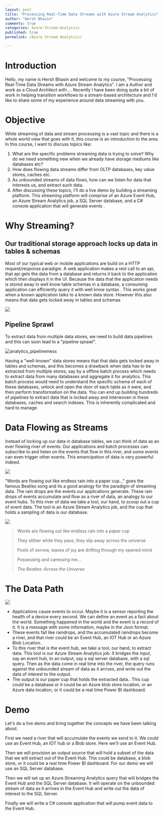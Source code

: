 ```yaml
---
layout: post
title: "Processing Real-Time Data Streams with Azure Stream Analytics"
author: "Hersh Bhasin"
comments: true
categories: Azure-Stream-Analytics
published: true
permalink: /Azure Stream Analytics/

---
```

# Introduction

Hello, my name is Hersh Bhasin and welcome to my course, "Processing Real-Time Data Streams with Azure Stream Analytics". I am a Author and work as a Cloud Architect  with.... Recently I  have been doing  quite a bit of work in helping transition workflows to a  stream-based architecture and  I'd like to share some of my experience around data streaming with you. 

# Objective

While streaming of data and stream processing is a vast topic and there is a whole world view that goes with it, this course is an introduction to the area.  In this course, I  want to discuss topics like:

1. What are the specific problems streaming  data is trying to solve? Why do we need something new when we already have storage mediums like databases etc?
2. How does flowing data streams differ from OLTP databases, key value stores, caches etc.
3. As unbounded streams of data flows, how can we listen for data that interests us, and extract such data.
4. After discussing these topics, I'll do a live demo by building a  streaming platform.  This streaming platform will comprise of an Azure Event Hub, an Azure Stream Analytics job, a SQL Server database, and a C# console application that will generate events .



#  Why Streaming?

## Our traditional storage approach locks up data  in tables & schemas 

Most of our typical web or mobile applications are build on a HTTP request/response paradigm. A web application makes a rest call to an api, that api gets the data from a database and returns it back to the application which then displays it in the UI.  Because the data that the application needs is stored away in well know table schemas in a database, a consuming application can efficiently query it with well know syntax . This works great when a known application talks to a known data store. However this also means that data gets locked away in tables and schemas

![](../assets/analytics_structured.PNG)



## Pipeline Sprawl

To extract data from multiple data stores, we need to build data pipelines and this can soon lead to a "pipeline sprawl".

![analytics_pipelinemess](../assets/analytics_pipelinemess.PNG)

Having a "well-known" data stores means that that data gets locked away in tables and  schemas, and this becomes a drawback when data has to be extracted from multiple stores, say by a offline batch process which needs to extract data from many databases and aggregate it for analytics. This  batch process would need to understand the specific schema of each of these databases,  unlock and open the door of each table as it were, and then perform transformation on the data. You can end up building hundreds of pipelines to extract data that is locked away and interwoven in these databases, caches and search indexes. This is inherently complicated and hard to manage.

# Data Flowing as Streams



Instead of locking up our data in database tables,  we can think of data as an ever flowing river of events. Our applications and batch processes can subscribe to and listen on the events that flow in this river, and some events can even trigger other events. This emancipation of data is very powerful indeed.



![](../assets/analytics_unstructured.PNG)



"Words are flowing out like endless rain into a paper cup..." goes the famous Beatles song and its a good analogy for the paradigm of streaming data. The rain drops are the events our applications generate. These rain drops of events accumulate and flow as a river of data, an analogy to our event hubs. To this river of data we take a tool, our hand, to scoop out a cup of event data. The tool is an Azure Stream Analytics job, and the cup that holds a sampling of data is our database. 

![](../assets/analytics_words.PNG)



>Words are flowing out like endless rain into a paper cup
>
>They slither while they pass, they slip away across the universe
>
>Pools of sorrow, waves of joy are drifting through my opened mind
>
>Possessing and caressing me...
>
>*The Beatles:  Across the Universe*

# The Data Path

 ![](../assets/analytics_path.PNG)

* Applications cause events to occur. Maybe it is a sensor reporting the health of a device  every second. We can define an event as a fact about the world. Something happened in the world and the event is a record of it. It is a message with some information, maybe in the Json format. 
* These  events fall like raindrops,  and the accumulated raindrops become a river,  and that river  could be an Event Hub, an IOT Hub or an Azure Blob Location.
* To this river that is the event hub,  we take a  tool, our hand,  to extract data. This tool is our Azure Stream Analytics job.  It bridges the input, say  an  event hub, to an output, say a sql server database, with a sql query. Then as the data come in real time into the river, the query runs against the unbounded stream of data as it arrives, and write out the  data of interest to the output. 
* The output is our paper cup that holds the extracted data.. This cup could be a database or it could be an Azure blob store location, or an Azure data location, or it could be a real time Power BI dashboard.



# Demo

Let's do a live demo and bring together the concepts we have been talking about. 

First we need a river that will accumulate the events we send to it. We could use an Event Hub, an IOT hub or a  Blob store. Here we'll use an Event Hub.

Then we will provision an output source that will hold a subset of the data that we will extract out of the Event Hub. This could be  database, a blob store, or it could be a real time Power BI dashboard. For our demo we will use an SQL Server database.

Then we will set up an Azure Streaming Analytics query that will bridges the Event Hub and the  SQL Server database. It will operate on the unbounded stream of data as it arrives in the Event Hub and write out the  data of interest to the SQL Server.

Finally we will write a C# console application that will pump event data to the Event Hub.